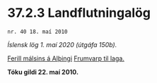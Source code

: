# 37.2.3 Landflutningalög

`nr. 40 18. maí 2010`

_Íslensk lög 1. maí 2020 (útgáfa 150b)._

[Ferill málsins á Alþingi](https://www.althingi.is/thingstorf/thingmalalistar-eftir-thingum/ferill/?ltg=138&mnr=58)
[Frumvarp til laga.](https://www.althingi.is/altext/138/s/0058.html)

**Tóku gildi 22. maí 2010.**

